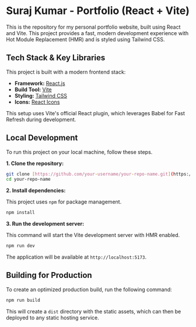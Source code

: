 # Suraj Kumar - Portfolio (React + Vite)

This is the repository for my personal portfolio website, built using React and Vite. This project provides a fast, modern development experience with Hot Module Replacement (HMR) and is styled using Tailwind CSS.

## Tech Stack & Key Libraries

This project is built with a modern frontend stack:

-   **Framework:** [React.js](https://reactjs.org/)
-   **Build Tool:** [Vite](https://vitejs.dev/)
-   **Styling:** [Tailwind CSS](https://tailwindcss.com/)
-   **Icons:** [React Icons](https://react-icons.github.io/react-icons/)

This setup uses Vite's official React plugin, which leverages Babel for Fast Refresh during development.

## Local Development

To run this project on your local machine, follow these steps.

**1. Clone the repository:**

```sh
git clone [https://github.com/your-username/your-repo-name.git](https://github.com/your-username/your-repo-name.git)
cd your-repo-name
```

**2. Install dependencies:**

This project uses `npm` for package management.

```sh
npm install
```

**3. Run the development server:**

This command will start the Vite development server with HMR enabled.

```sh
npm run dev
```

The application will be available at `http://localhost:5173`.

## Building for Production

To create an optimized production build, run the following command:

```sh
npm run build
```

This will create a `dist` directory with the static assets, which can then be deployed to any static hosting service.
